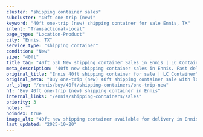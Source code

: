 ```yaml
---
cluster: "shipping container sales"
subcluster: "40ft one-trip (new)"
keyword: "40ft one-trip (new) shipping container for sale Ennis, TX"
intent: "Transactional-Local"
page_type: "Location-Product"
city: "Ennis, TX"
service_type: "shipping container"
condition: "New"
size: "40ft"
title_tag: "40ft 53b New shipping container Sales in Ennis | LC Container"
meta_description: "40ft new shipping container sales in Ennis. Fast delivery, competitive pricing. Serving shipping containers area. Quote ID: KDD. Call (214) 524-4168 for your free quote today."
original_title: "Ennis 40ft shipping container for sale | LC Container"
original_meta: "Buy one-trip (new) 40ft shipping container sale with local delivery in Ennis, TX. LC Container — local Since 2003. Request a fast quote today."
url_slug: "/ennis/buy/40ft/shipping-containers/one-trip-new"
h1: "Buy 40ft one-trip (new) shipping container in Ennis"
internal_links: "/ennis/shipping-containers/sales"
priority: 3
notes: ""
noindex: true
image_alt: "40ft new shipping container available for delivery in Ennis"
last_updated: "2025-10-20"
---
```


<!-- TODO: Add unique city/inventory copy, images, and internal links here. -->
